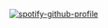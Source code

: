 [![spotify-github-profile](https://spotify-github-profile.vercel.app/api/view?uid=digicabral&cover_image=true&theme=default&show_offline=false&background_color=121212&interchange=false)](https://github.com/kittinan/spotify-github-profile)

<!-- ![Anurag's GitHub ](https://github-readme-stats.vercel.app/api?username=digicabral&hide=contribs,&show_icons=true&theme=merko)--!>

